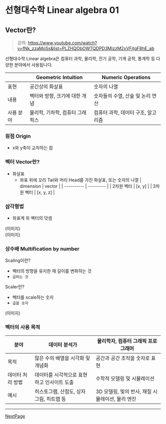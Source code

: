 # 선형대수학 Linear algebra 01

## Vector란?

> 강의: https://www.youtube.com/watch?v=fNk_zzaMoSs&list=PLZHQObOWTQDPD3MizzM2xVFitgF8hE_ab

선형대수학 Linear algebra은 컴퓨터 과학, 물리학, 전기 공학, 기계 공학, 통계학 등 다양한 분야에서 사용됩니다.

|           | Geometric Intuition             | Numeric Operations                 |
| --------- | ------------------------------- | ---------------------------------- |
| 표현      | 공간상의 화살표                 | 숫자의 나열                        |
| 내용      | 벡터와 방향, 크기에 대한 개념   | 숫자들의 수열, 산술 및 논리 연산   |
| 사용 분야 | 물리학, 기하학, 컴퓨터 그래픽스 | 컴퓨터 과학, 데이터 구조, 알고리즘 |

### 원점 Origin

- x와 y축이 교차하는 점

### 벡터 Vector란?

- 화살표
  - 좌표 위에 꼬리 Tail와 머리 Head를 가진 화살표, 또는 숫자의 나열
    | dimension | vector |
    | ---------- | --------- |
    | 2차원 벡터 | [x, y] |
    | 3차원 벡터 | [x, y, z] |

### 삼각형법

- 좌표계 위 벡터의 덧셈

(이미지)  
(이미지)

### 상수배 Multification by number

Scaling이란?

- 벡터의 방향을 유지한 채 길이를 변화하는 것
- `곱하는 것`

Scaler란?

- 벡터를 scale하는 숫자
- `곱할 숫자`

(이미지)

### 벡터의 사용 목적

| 분야             | 데이터 분석가                              | 물리학자, 컴퓨터 그래픽 프로그래머               |
| ---------------- | ------------------------------------------ | ------------------------------------------------ |
| 목적             | 많은 수의 배열을 시각화 및 개념화          | 공간과 공간 조작을 숫자로 표현                   |
| 데이터 처리 방법 | 데이터를 시각적으로 표현하고 인사이트 도출 | 수학적 모델링 및 시뮬레이션                      |
| 예시             | 히스토그램, 산점도, 상자 그림, 히트맵 등   | 3D 모델링, 빛의 반사, 재질 시뮬레이션, 물리 엔진 |

---

[NextPage](https://github.com/dusunax/javascript/blob/main/docs/linear-algebra-02-basis-vactor-and-span.md)
